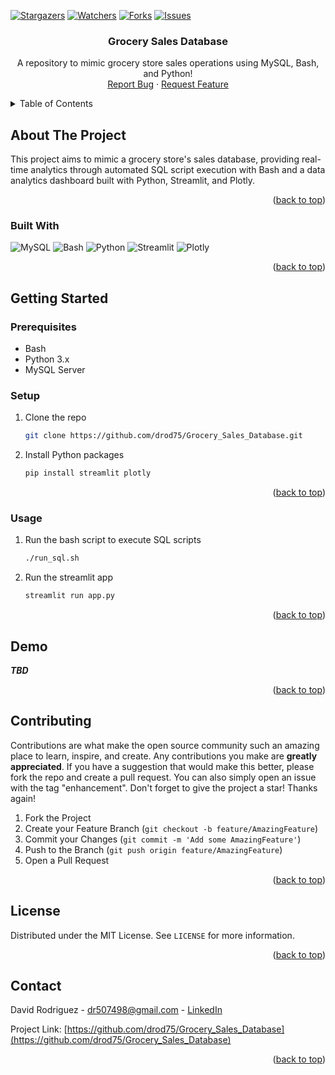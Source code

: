 <a name="readme-top"></a>

[![Stargazers][stars-shield]][stars-url]
[![Watchers][watchers-shield]][watchers-url]
[![Forks][forks-shield]][forks-url]
[![Issues][issues-shield]][issues-url]

<div align="center">
  <a href="https://github.com/drod75/Grocery_Sales_Database">
  </a>
  <h3 align="center">Grocery Sales Database</h3>
  <p align="center">
    A repository to mimic grocery store sales operations using MySQL, Bash, and Python!
    <br />
    <a href="https://github.com/drod75/Grocery_Sales_Database/issues">Report Bug</a>
    ·
    <a href="https://github.com/drod75/Grocery_Sales_Database/issues">Request Feature</a>
  </p>
</div>

<details>
  <summary>Table of Contents</summary>
  <ol>
    <li>
      <a href="#about-the-project">About The Project</a>
      <ul>
        <li><a href="#built-with">Built With</a></li>
      </ul>
    </li>
    <li>
      <a href="#getting-started">Getting Started</a>
      <ul>
        <li><a href="#prerequisites">Prerequisites</a></li>
        <li><a href="#setup">Setup</a></li>
        <li><a href="#usage">Usage</a></li>
      </ul>
    </li>
    <li><a href="#demo">Demo</a></li>
    <li><a href="#contributing">Contributing</a></li>
    <li><a href="#license">License</a></li>
    <li><a href="#contact">Contact</a></li>
  </ol>
</details>

## About The Project

<div align="center">
</div>
<p>This project aims to mimic a grocery store's sales database, providing real-time analytics through automated SQL script execution with Bash and a data analytics dashboard built with Python, Streamlit, and Plotly.</p>
<p align="right">(<a href="#readme-top">back to top</a>)</p>

### Built With

<p>
    <img src="https://img.shields.io/badge/MySQL-005C84?style=for-the-badge&logo=mysql&logoColor=white" alt="MySQL">
    <img src="https://img.shields.io/badge/Bash-4EAA25?style=for-the-badge&logo=gnubash&logoColor=white" alt="Bash">
    <img src="https://img.shields.io/badge/Python-3776AB?style=for-the-badge&logo=python&logoColor=white" alt="Python">
    <img src="https://img.shields.io/badge/Streamlit-FF4B4B?style=for-the-badge&logo=streamlit&logoColor=white" alt="Streamlit">
    <img src="https://img.shields.io/badge/Plotly-3F4F75?style=for-the-badge&logo=plotly&logoColor=white" alt="Plotly">
</p>

<p align="right">(<a href="#readme-top">back to top</a>)</p>

## Getting Started

### Prerequisites

* Bash
* Python 3.x
* MySQL Server

### Setup

1. Clone the repo
   ```sh
   git clone https://github.com/drod75/Grocery_Sales_Database.git
   ```
2. Install Python packages
   ```sh
   pip install streamlit plotly
   ```
<p align="right">(<a href="#readme-top">back to top</a>)</p>

### Usage

1. Run the bash script to execute SQL scripts
   ```sh
   ./run_sql.sh
   ```
2. Run the streamlit app
   ```sh
   streamlit run app.py
   ```
<p align="right">(<a href="#readme-top">back to top</a>)</p>

## Demo

***TBD***

<p align="right">(<a href="#readme-top">back to top</a>)</p>

## Contributing

Contributions are what make the open source community such an amazing place to learn, inspire, and create. Any contributions you make are **greatly appreciated**.
If you have a suggestion that would make this better, please fork the repo and create a pull request. You can also simply open an issue with the tag "enhancement".
Don't forget to give the project a star! Thanks again!
1. Fork the Project
2. Create your Feature Branch (`git checkout -b feature/AmazingFeature`)
3. Commit your Changes (`git commit -m 'Add some AmazingFeature'`)
4. Push to the Branch (`git push origin feature/AmazingFeature`)
5. Open a Pull Request
<p align="right">(<a href="#readme-top">back to top</a>)</p>

## License

Distributed under the MIT License. See `LICENSE` for more information.
<p align="right">(<a href="#readme-top">back to top</a>)</p>

## Contact

David Rodriguez - dr507498@gmail.com - [LinkedIn](https://www.linkedin.com/in/david-rodriguez-nyc/)

Project Link: [https://github.com/drod75/Grocery_Sales_Database](https://github.com/drod75/Grocery_Sales_Database)

<p align="right">(<a href="#readme-top">back to top</a>)</p>

[stars-shield]: https://img.shields.io/github/stars/drod75/Grocery_Sales_Database.svg?style=for-the-badge
[stars-url]: https://github.com/drod75/Grocery_Sales_Database/stargazers
[watchers-shield]: https://img.shields.io/github/watchers/drod75/Grocery_Sales_Database.svg?style=for-the-badge
[watchers-url]: https://github.com/drod75/Grocery_Sales_Database/watchers
[forks-shield]: https://img.shields.io/github/forks/drod75/Grocery_Sales_Database.svg?style=for-the-badge
[forks-url]: https://github.com/drod75/Grocery_Sales_Database/network/members
[issues-shield]: https://img.shields.io/github/issues/drod75/Grocery_Sales_Database.svg?style=for-the-badge
[issues-url]: https://github.com/drod75/Grocery_Sales_Database/issues